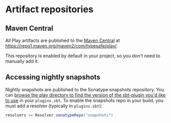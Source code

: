 <!--- Copyright (C) Lightbend Inc. <https://www.lightbend.com> -->
# Artifact repositories

## Maven Central

All Play artifacts are published to the [Maven Central](https://search.maven.org/) at <https://repo1.maven.org/maven2/com/typesafe/play/>.

This repository is enabled by default in your project, so you don't need to manually add it.

## Accessing nightly snapshots

Nightly snapshots are published to the Sonatype snapshots repository. You can [browse the play directory to find the version of the sbt-plugin you'd like to use](https://oss.sonatype.org/content/repositories/snapshots/com/typesafe/play/sbt-plugin_2.12_1.0/) in your `plugins.sbt`. To enable the snapshots repo in your build, you must add a resolver (typically in `plugins.sbt`):

```scala
resolvers += Resolver.sonatypeRepo("snapshots")
```
